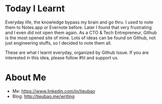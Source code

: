 # Today I Learnt

Everyday life, the knowledge bypass my brain and go thru. I used to note them to Notes.app or Evernote before. Later I found that very frustrating and I even did not open them again. As a CTO & Tech Entrepreneur, Github is the most opened site of mine. Lots of ideas can be found on Github, not just engineering stuffs, so I decided to note them all.

These are what I learnt everyday, organized by Github Issue. If you are interested in this idea, please follow #til and support us.

# About Me

- Me: https://www.linkedin.com/in/tieubao
- Blog: http://tieubao.me/writing
